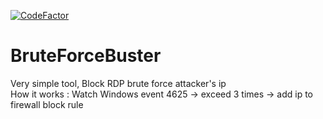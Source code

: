 [![CodeFactor](https://www.codefactor.io/repository/github/johnseed/bruteforcebuster/badge)](https://www.codefactor.io/repository/github/johnseed/bruteforcebuster)
# BruteForceBuster
Very simple tool, Block RDP brute force attacker's ip  
How it works : 
Watch Windows event 4625 -> exceed 3 times -> add ip to firewall block rule
